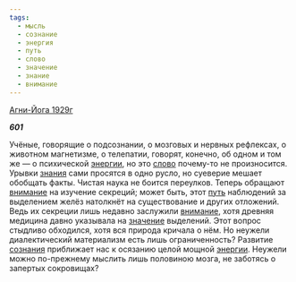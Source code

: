 ```yaml
---
tags:
  - мысль
  - сознание
  - энергия
  - путь
  - слово
  - значение
  - знание
  - внимание
---
```

[Агни-Йога 1929г](https://127.0.0.1:4002/agni/1929)

___601___

Учёные, говорящие о подсознании, о мозговых и нервных рефлексах, о животном магнетизме, о телепатии, говорят, конечно, об одном и том же — о психической [энергии](../../../tags/#энергия), но это [слово](../../../tags/#слово) почему-то не произносится. Урывки [знания](../../../tags/#[знание](../../../tags/#знание)) сами просятся в одно русло, но суеверие мешает обобщать факты. Чистая наука не боится переулков. Теперь обращают [внимание](../../../tags/#внимание) на изучение секреций; может быть, этот [путь](../../../tags/#путь) наблюдений за выделением желёз натолкнёт на существование и других отложений. Ведь их секреции лишь недавно заслужили [внимание](../../../tags/#внимание), хотя древняя медицина давно указывала на [значение](../../../tags/#значение) выделений. Этот вопрос стыдливо обходился, хотя вся природа кричала о нём. Но неужели диалектический материализм есть лишь ограниченность? Развитие [сознания](../../../tags/#сознание) приближает нас к осязанию целой мощной [энергии](../../../tags/#энергия). Неужели можно по-прежнему мыслить лишь половиною мозга, не заботясь о запертых сокровищах?
